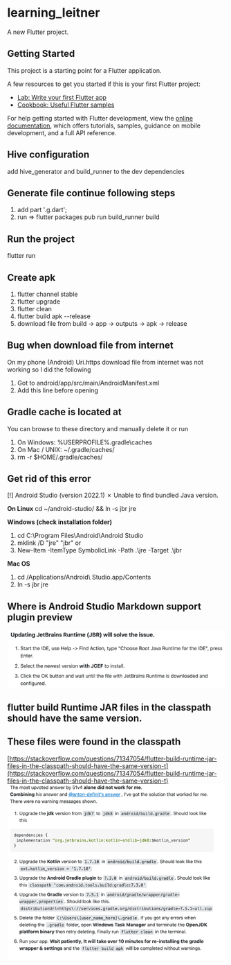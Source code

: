 # learning_leitner

A new Flutter project.

## Getting Started

This project is a starting point for a Flutter application.

A few resources to get you started if this is your first Flutter project:

- [Lab: Write your first Flutter app](https://docs.flutter.dev/get-started/codelab)
- [Cookbook: Useful Flutter samples](https://docs.flutter.dev/cookbook)

For help getting started with Flutter development, view the
[online documentation](https://docs.flutter.dev/), which offers tutorials,
samples, guidance on mobile development, and a full API reference.

## Hive configuration
add hive_generator and build_runner to the dev dependencies

## Generate file continue following steps
1. add part '<name>.g.dart';
2. run => flutter packages pub run build_runner build

## Run the project
flutter run

## Create apk
1. flutter channel stable
2. flutter upgrade
3. flutter clean
4. flutter build apk --release
5. download file from build -> app -> outputs -> apk -> release

## Bug when download file from internet
On my phone (Android) Uri.https download file from internet was not working so I did the following
1. Got to android/app/src/main/AndroidManifest.xml
2. Add this line <uses-permission android:name="android.permission.INTERNET" /> before opening <application>

## Gradle cache is located at
You can browse to these directory and manually delete it or run
1. On Windows: %USERPROFILE%\.gradle\caches
2. On Mac / UNIX: ~/.gradle/caches/
3. rm -r $HOME/.gradle/caches/

## Get rid of this error
[!] Android Studio (version 2022.1) ✗ Unable to find bundled Java version.

**On Linux**
cd ~/android-studio/ && ln -s jbr jre

**Windows (check installation folder)**
1. cd C:\Program Files\Android\Android Studio
2. mklink /D "jre" "jbr"
or
3. New-Item -ItemType SymbolicLink -Path .\jre -Target .\jbr

**Mac OS**
1. cd /Applications/Android\ Studio.app/Contents
2. ln -s jbr jre

## Where is Android Studio Markdown support plugin preview
![img.png](help/img.png)

## flutter build Runtime JAR files in the classpath should have the same version. 
## These files were found in the classpath
[https://stackoverflow.com/questions/71347054/flutter-build-runtime-jar-files-in-the-classpath-should-have-the-same-version-t](https://stackoverflow.com/questions/71347054/flutter-build-runtime-jar-files-in-the-classpath-should-have-the-same-version-t)
![img_1.png](help/img_1.png)